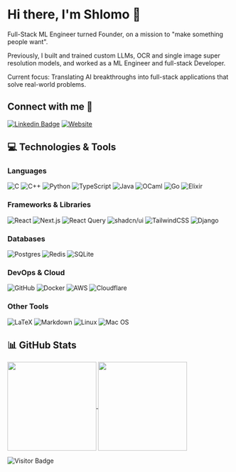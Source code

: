 # Hi there, I'm Shlomo 👋


Full-Stack ML Engineer turned Founder, on a mission to "make something people want".

Previously, I built and trained custom LLMs, OCR and single image super resolution models, and worked as a ML Engineer and full-stack Developer.

Current focus: Translating AI breakthroughs into full-stack applications that solve real-world problems.

## Connect with me 🔗

[![Linkedin Badge](https://img.shields.io/badge/-ShlomoStept-blue?style=for-the-badge&logo=Linkedin&logoColor=white&link=https://www.linkedin.com/in/shlomo-stept/)](https://www.linkedin.com/in/shlomo-stept/)
[![Website](https://img.shields.io/badge/Website-shlomostept.com-informational?style=for-the-badge&logo=tidal&logoColor=black)](https://www.shlomostept.com/)

## 💻 Technologies & Tools

### Languages
![C](https://img.shields.io/badge/c-%2300599C.svg?style=flat-square&logo=c&logoColor=white)
![C++](https://img.shields.io/badge/-C++-00599C?style=flat-square&logo=c)
![Python](https://img.shields.io/badge/python-black?style=flat-square&logo=python&logoColor=ffdd54)
![TypeScript](https://img.shields.io/badge/TypeScript-3178C6?logo=typescript&logoColor=fff)
![Java](https://img.shields.io/badge/java-%23FA7343.svg?style=flat-square&logo=java&logoColor=white)
![OCaml](https://img.shields.io/badge/OCaml-EC6813?logo=ocaml&logoColor=fff)
![Go](https://img.shields.io/badge/Go-%2300ADD8.svg?&logo=go&logoColor=white)
![Elixir](https://img.shields.io/badge/Elixir-%234B275F.svg?&logo=elixir&logoColor=white)

### Frameworks & Libraries
![React](https://img.shields.io/badge/-React-black?style=flat-square&logo=react)
![Next.js](https://img.shields.io/badge/Next.js-black?logo=next.js&logoColor=white)
![React Query](https://img.shields.io/badge/React%20Query-FF4154?logo=reactquery&logoColor=fff)
![shadcn/ui](https://img.shields.io/badge/shadcn%2Fui-000?logo=shadcnui&logoColor=fff)
![TailwindCSS](https://img.shields.io/badge/Tailwind%20CSS-%2338B2AC.svg?logo=tailwind-css&logoColor=white)
![Django](https://img.shields.io/badge/Django-%23092E20.svg?logo=django&logoColor=white)

### Databases
![Postgres](https://img.shields.io/badge/Postgres-%23316192.svg?logo=postgresql&logoColor=white)
![Redis](https://img.shields.io/badge/Redis-%23DD0031.svg?logo=redis&logoColor=white)
![SQLite](https://img.shields.io/badge/SQLite-%2307405e.svg?logo=sqlite&logoColor=white)

### DevOps & Cloud
![GitHub](https://img.shields.io/badge/-GitHub-181717?style=flat-square&logo=github)
![Docker](https://img.shields.io/badge/Docker-2496ED?logo=docker&logoColor=fff)
![AWS](https://img.shields.io/badge/AWS-%23FF9900.svg?logo=amazon-web-services&logoColor=white)
![Cloudflare](https://img.shields.io/badge/Cloudflare-F38020?logo=Cloudflare&logoColor=white)

### Other Tools
![LaTeX](https://img.shields.io/badge/latex-%23008080.svg?style=flat-square&logo=latex&logoColor=white)
![Markdown](https://img.shields.io/badge/markdown-%23000000.svg?style=flat-square&logo=markdown&logoColor=white)
![Linux](https://img.shields.io/badge/Linux-FCC624?style=flat-square&logo=linux&logoColor=black)
![Mac OS](https://img.shields.io/badge/mac%20os-000000?style=flat-square&logo=macos&logoColor=F0F0F0)


## 📊 GitHub Stats

<a href="https://github.com/ShlomoStept/README.md">
  <img height=200 align="center" src="https://github-readme-stats.vercel.app/api?username=ShlomoStept&count_private=true&show_icons=true&include_all_commits=true&theme=transparent" />
</a>
<a href="https://github.com/ShlomoStept/README.md">
  <img height=200 align="center" src="https://github-readme-stats.vercel.app/api/top-langs/?username=ShlomoStept&count_private=true&hide=TeX,jupyternotebook&layout=compact&langs_count=8&theme=transparent&card_width=320" />
</a>

![Visitor Badge](https://visitor-badge.laobi.icu/badge?page_id=ShlomoStept.ShlomoStept)










<!--
# Hi there, I'm Shlomo 👋

I'm a dedicated Full-Stack ML Engineer, focused on building Darmis.


## 🔗 Connect with me

[![Linkedin Badge](https://img.shields.io/badge/-ShlomoStept-blue?style=for-the-badge&logo=Linkedin&logoColor=white&link=https://www.linkedin.com/in/shlomo-stept/)](https://www.linkedin.com/in/shlomo-stept/)
[![Website](https://img.shields.io/badge/Website-shlomostept.com-informational?style=for-the-badge&logo=tidal&logoColor=black)](https://www.shlomostept.com/)

## 💻 Technologies & Tools

### Languages
![C](https://img.shields.io/badge/c-%2300599C.svg?style=flat-square&logo=c&logoColor=white)
![C++](https://img.shields.io/badge/-C++-00599C?style=flat-square&logo=c)
![Python](https://img.shields.io/badge/python-black?style=flat-square&logo=python&logoColor=ffdd54)
![Java](https://img.shields.io/badge/java-%23FA7343.svg?style=flat-square&logo=java&logoColor=white)
![JavaScript](https://img.shields.io/badge/JavaScript-F7DF1E?logo=javascript&logoColor=000)
![TypeScript](https://img.shields.io/badge/TypeScript-3178C6?logo=typescript&logoColor=fff)
![HTML](https://img.shields.io/badge/HTML-%23E34F26.svg?logo=html5&logoColor=white)
![CSS](https://img.shields.io/badge/CSS-1572B6?logo=css3&logoColor=fff)
![Shell Script](https://img.shields.io/badge/shell_script-%23121011.svg?style=flat-square&logo=gnu-bash&logoColor=white)
![R](https://img.shields.io/badge/R-%23276DC3.svg?logo=r&logoColor=white)
![OCaml](https://img.shields.io/badge/OCaml-EC6813?logo=ocaml&logoColor=fff)
![Go](https://img.shields.io/badge/Go-%2300ADD8.svg?&logo=go&logoColor=white)
![Elixir](https://img.shields.io/badge/Elixir-%234B275F.svg?&logo=elixir&logoColor=white)

### Frameworks & Libraries
![React](https://img.shields.io/badge/-React-black?style=flat-square&logo=react)
![Next.js](https://img.shields.io/badge/Next.js-black?logo=next.js&logoColor=white)
![Django](https://img.shields.io/badge/Django-%23092E20.svg?logo=django&logoColor=white)
![TailwindCSS](https://img.shields.io/badge/Tailwind%20CSS-%2338B2AC.svg?logo=tailwind-css&logoColor=white)
![React Query](https://img.shields.io/badge/React%20Query-FF4154?logo=reactquery&logoColor=fff)
![React Hook Form](https://img.shields.io/badge/React%20Hook%20Form-EC5990?logo=reacthookform&logoColor=fff)
![shadcn/ui](https://img.shields.io/badge/shadcn%2Fui-000?logo=shadcnui&logoColor=fff)

### Databases
![MySQL](https://img.shields.io/badge/-MySQL-black?style=flat-square&logo=mysql)
![Postgres](https://img.shields.io/badge/Postgres-%23316192.svg?logo=postgresql&logoColor=white)
![Redis](https://img.shields.io/badge/Redis-%23DD0031.svg?logo=redis&logoColor=white)
![SQLite](https://img.shields.io/badge/SQLite-%2307405e.svg?logo=sqlite&logoColor=white)
![Supabase](https://img.shields.io/badge/Supabase-3FCF8E?logo=supabase&logoColor=fff)

### DevOps & Cloud
![Git](https://img.shields.io/badge/-Git-black?style=flat-square&logo=git)
![GitHub](https://img.shields.io/badge/-GitHub-181717?style=flat-square&logo=github)
![Docker](https://img.shields.io/badge/Docker-2496ED?logo=docker&logoColor=fff)
![AWS](https://img.shields.io/badge/AWS-%23FF9900.svg?logo=amazon-web-services&logoColor=white)
![Vercel](https://img.shields.io/badge/Vercel-%23000000.svg?logo=vercel&logoColor=white)
![Cloudflare](https://img.shields.io/badge/Cloudflare-F38020?logo=Cloudflare&logoColor=white)

### Other Tools
![LaTeX](https://img.shields.io/badge/latex-%23008080.svg?style=flat-square&logo=latex&logoColor=white)
![Markdown](https://img.shields.io/badge/markdown-%23000000.svg?style=flat-square&logo=markdown&logoColor=white)
![MDX](https://img.shields.io/badge/MDX-1B1F24?logo=mdx&logoColor=fff)
![Linux](https://img.shields.io/badge/Linux-FCC624?style=flat-square&logo=linux&logoColor=black)
![Mac OS](https://img.shields.io/badge/mac%20os-000000?style=flat-square&logo=macos&logoColor=F0F0F0)
![Selenium](https://img.shields.io/badge/Selenium-43B02A?logo=selenium&logoColor=fff)
![PyPI](https://img.shields.io/badge/PyPI-3775A9?logo=pypi&logoColor=fff)
![Yarn](https://img.shields.io/badge/Yarn-2C8EBB?logo=yarn&logoColor=fff)
![Stripe](https://img.shields.io/badge/Stripe-5851DD?logo=stripe&logoColor=fff)
![Zoom](https://img.shields.io/badge/Zoom-2D8CFF?logo=zoom&logoColor=white)
![Contentful](https://img.shields.io/badge/Contentful-2478CC?logo=contentful&logoColor=fff)

## 📊 GitHub Stats

<a href="https://github.com/ShlomoStept/README.md">
  <img height=200 align="center" src="https://github-readme-stats.vercel.app/api?username=ShlomoStept&count_private=true&show_icons=true&include_all_commits=true&theme=transparent" />
</a>
<a href="https://github.com/ShlomoStept/README.md">
  <img height=200 align="center" src="https://github-readme-stats.vercel.app/api/top-langs/?username=ShlomoStept&count_private=true&hide=TeX,jupyternotebook&layout=compact&langs_count=8&theme=transparent&card_width=320" />
</a>

![Visitor Badge](https://visitor-badge.laobi.icu/badge?page_id=ShlomoStept.ShlomoStept)

<!--
**ShlomoStept/ShlomoStept** is a ✨ _special_ ✨ repository because its `README.md` (this file) appears on your GitHub profile.

Full-Stack ML Engineer focused on building Darmis. Working on custom LLMs, single image super resolution, OCR models, and full-stack development. Contributing to research in natural language processing and summarization.

Here are some ideas to get you started:

- 🔭 I'm currently working on ...
- 🌱 I'm currently learning ...
- 👯 I'm looking to collaborate on ...
- 🤔 I'm looking for help with ...
- 💬 Ask me about ...
- 📫 How to reach me: ...
- 😄 Pronouns: ...
- ⚡ Fun fact: ...
-->
